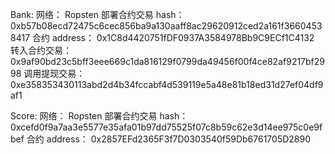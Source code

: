 Bank:
网络： Ropsten
部署合约交易 hash： 0xb57b08ecd72475c6cec856ba9a130aaff8ac29620912ced2a161f36604538417
合约 address： 0x1C8d4420751fDF0937A3584978Bb9C9ECf1C4132
转入合约交易： 0x9af90bd23c5bff3eee669c1da816129f0799da49456f00f4ce82af9217bf2998
调用提现交易： 0xe358353430113abd2d4b34fccabf4d539119e5a48e81b18ed31d27ef04df9af1


Score:
网络： Ropsten
部署合约交易 hash： 0xcefd0f9a7aa3e5577e35afa01b97dd75525f07c8b59c62e3d14ee975c0e9fbef
合约 address： 0x2857EFd2365F3f7D0303540f59Db6761705D2890